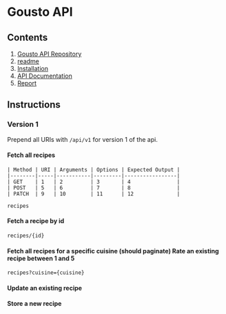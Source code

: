 # Gousto API

## Contents

1. [Gousto API Repository](https://github.com/mstnorris/GoustoAPI-Dev)
2. [readme](readme.md)
3. [Installation](installation.md)
4. [API Documentation](instructions.md)
5. [Report](report.md) 

## Instructions

### Version 1

Prepend all URIs with `/api/v1` for version 1 of the api.

#### Fetch all recipes

    | Method | URI | Arguments | Options | Expected Output |
    |--------|-----|-----------|---------|-----------------|
    | GET    | 1   | 2         | 3       | 4               |
    | POST   | 5   | 6         | 7       | 8               |
    | PATCH  | 9   | 10        | 11      | 12              |

`recipes`

#### Fetch a recipe by id

`recipes/{id}`

#### Fetch all recipes for a specific cuisine (should paginate) Rate an existing recipe between 1 and 5

`recipes?cuisine={cuisine}`

#### Update an existing recipe
#### Store a new recipe